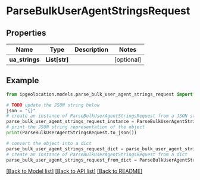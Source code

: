 # ParseBulkUserAgentStringsRequest


## Properties

Name | Type | Description | Notes
------------ | ------------- | ------------- | -------------
**ua_strings** | **List[str]** |  | [optional] 

## Example

```python
from ipgeolocation.models.parse_bulk_user_agent_strings_request import ParseBulkUserAgentStringsRequest

# TODO update the JSON string below
json = "{}"
# create an instance of ParseBulkUserAgentStringsRequest from a JSON string
parse_bulk_user_agent_strings_request_instance = ParseBulkUserAgentStringsRequest.from_json(json)
# print the JSON string representation of the object
print(ParseBulkUserAgentStringsRequest.to_json())

# convert the object into a dict
parse_bulk_user_agent_strings_request_dict = parse_bulk_user_agent_strings_request_instance.to_dict()
# create an instance of ParseBulkUserAgentStringsRequest from a dict
parse_bulk_user_agent_strings_request_from_dict = ParseBulkUserAgentStringsRequest.from_dict(parse_bulk_user_agent_strings_request_dict)
```
[[Back to Model list]](../README.md#documentation-for-models) [[Back to API list]](../README.md#documentation-for-api-endpoints) [[Back to README]](../README.md)


